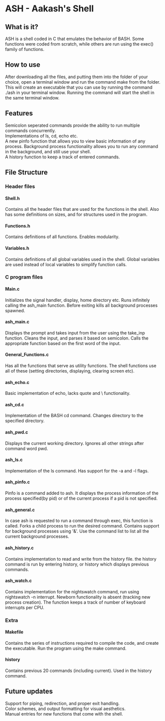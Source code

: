 # ASH - Aakash's Shell
## What is it?
ASH is a shell coded in C that emulates the behavior of BASH. Some functions were coded from scratch, while others are run using the exec() family of functions.
## How to use
After downloading all the files, and putting them into the folder of your choice, open a terminal window and run the command make from the folder. This will create an executable that you can use by running the command ./ash in your terminal window. Running the command will start the shell in the same terminal window.
## Features
Semicolon seperated commands provide the ability to run multiple commands concurrently.  
Implementations of ls, cd, echo etc.  
A new pinfo function that allows you to view basic information of any process.
Background process functionality allows you to run any command in the background, and still use your shell.  
A history function to keep a track of entered commands.  
## File Structure
### Header files
#### Shell.h
Contains all the header files that are used for the functions in the shell. Also has some definitions on sizes, and for structures used in the program.
#### Functions.h
Contains definitions of all functions. Enables modularity.
#### Variables.h
Contains definitions of all global variables used in the shell. Global variables are used instead of local variables to simplify function calls.
### C program files
#### Main.c
Initializes the signal handler, display, home directory etc. Runs infinitely calling the ash_main function. Before exiting kills all background processes spawned.  
#### ash_main.c
Displays the prompt and takes input from the user using the take_inp function. Cleans the input, and parses it based on semicolon. Calls the appropriate function based on the first word of the input.  
#### General_Functions.c 
Has all the functions that serve as utility functions. The shell functions use all of these (setting directories, displaying, clearing screen etc).  
#### ash_echo.c
Basic implementation of echo, lacks quote and \ functionality.
#### ash_cd.c
Implementation of the BASH cd command. Changes directory to the specified directory.
#### ash_pwd.c
Displays the current working directory. Ignores all other strings after command word pwd.
#### ash_ls.c
Implementation of the ls command. Has support for the -a and -l flags.
#### ash_pinfo.c
Pinfo is a command added to ash. It displays the process information of the process specified(by pid) or of the current process if a pid is not specified.
#### ash_general.c
In case ash is requested to run a command through exec, this function is called. Forks a child process to run the desired command. Contains support for background processes using '&'. Use the command list to list all the current background processes.
#### ash_history.c
Contains implementation to read and write from the history file. the history command is run by entering history, or history <num> which displays <num> previous commands.
#### ash_watch.c
Contains implementation for the nightswatch command, run using nightswatch -n <num> interrupt. Newborn functionality is absent (tracking new process creation). The function keeps a track of number of keyboard interrupts per CPU.
### Extra
#### Makefile
Contains the series of instructions required to compile the code, and create the executable. Run the program using the make command.
#### history
Contains previous 20 commands (including current). Used in the history command.
## Future updates
Support for piping, redirection, and proper exit handling.  
Color schemes, and output formatting for visual aesthetics.  
Manual entries for new functions that come with the shell.  